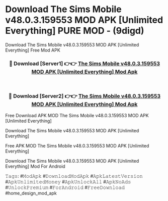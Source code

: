 # Download The Sims Mobile v48.0.3.159553 MOD APK [Unlimited Everything] PURE MOD - (9digd)
Download The Sims Mobile v48.0.3.159553 MOD APK [Unlimited Everything] Free Mod APK

<div align="center">
<h3>🔴 Download [Server1] 👉👉 <a href="https://apk-comot.site?title=The_Sims_Mobile_v48.0.3.159553_MOD_APK_[Unlimited_Everything]">The Sims Mobile v48.0.3.159553 MOD APK [Unlimited Everything] Mod Apk</a></h3><br>

<h3>🔴 Download [Server2] 👉👉 <a href="https://apk-comot.site?title=The_Sims_Mobile_v48.0.3.159553_MOD_APK_[Unlimited_Everything]">The Sims Mobile v48.0.3.159553 MOD APK [Unlimited Everything] Mod Apk</a></h3>
</div>


Free Download APK MOD The Sims Mobile v48.0.3.159553 MOD APK [Unlimited Everything]

Download The Sims Mobile v48.0.3.159553 MOD APK [Unlimited Everything] 

Free APK MOD The Sims Mobile v48.0.3.159553 MOD APK [Unlimited Everything] 

Download The Sims Mobile v48.0.3.159553 MOD APK [Unlimited Everything] Mod For Android

𝚃𝚊𝚐𝚜: #𝙼𝚘𝚍𝙰𝚙𝚔 #𝙳𝚘𝚠𝚗𝚕𝚘𝚊𝚍𝙼𝚘𝚍𝙰𝚙𝚔 #𝙰𝚙𝚔𝙻𝚊𝚝𝚎𝚜𝚝𝚅𝚎𝚛𝚜𝚒𝚘𝚗 #𝙰𝚙𝚔𝚄𝚗𝚕𝚒𝚖𝚒𝚝𝚎𝚍𝙼𝚘𝚗𝚎𝚢 #𝙰𝚙𝚔𝚄𝚗𝚕𝚘𝚌𝚔𝙰𝚕𝚕 #𝙰𝚙𝚔𝙽𝚘𝙰𝚍𝚜 #𝚄𝚗𝚕𝚘𝚌𝚔𝙿𝚛𝚎𝚖𝚒𝚞𝚖 #𝙵𝚘𝚛𝙰𝚗𝚍𝚛𝚘𝚒𝚍 #𝙵𝚛𝚎𝚎𝙳𝚘𝚠𝚗𝚕𝚘𝚊𝚍 #home_design_mod_apk